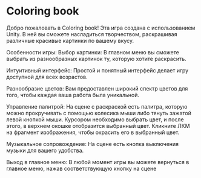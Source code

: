 # Coloring book
 
Добро пожаловать в Coloring book!
Эта игра создана с использованием Unity. В ней вы сможете насладиться творчеством, раскрашивая различные красивые картинки по вашему вкусу.

Особенности игры:
Выбор картинки: В главном меню вы сможете выбрать из разнообразных картинок ту, которую хотите раскрасить.

Интуитивный интерфейс: Простой и понятный интерфейс делает игру доступной для всех возрастов.

Разнообразие цветов: Вам предоставлен широкий спектр цветов для того, чтобы каждая ваша работа была уникальной.

Управление палитрой: На сцене с раскраской есть палитра, которую можно прокручивать с помощью колесика мыши либо тянуть зажатой левой кнопкой мыши. Курсором необходимо выбрать цвет, и после этого, в верхнем окошке отобразится выбранный цвет. Кликните ЛКМ на фрагмент изображения, чтобы окрасить его в выбранный цвет.

Музыкальное сопровождение: На сцене есть кнопка выключения музыки для вашего удобства.

Выход в главное меню: В любой момент игры вы можете вернуться в главное меню, нажав соответствующую кнопку на сцене
